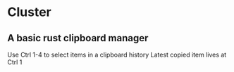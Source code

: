 # Cluster

## A basic rust clipboard manager

Use Ctrl 1-4 to select items in a clipboard history
Latest copied item lives at Ctrl 1
